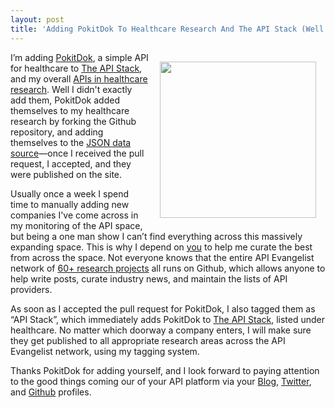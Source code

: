 ```yaml
---
layout: post
title: 'Adding PokitDok To Healthcare Research And The API Stack (Well They Did)'
---
```

<p><a href="https://platform.pokitdok.com"><img style="padding: 15px;" src="http://kinlane-productions.s3.amazonaws.com/api-evangelist-site/company/logos/pokitdok.png" alt="" width="250" align="right" /></a></p>
<p>I&rsquo;m adding <a href="https://platform.pokitdok.com">PokitDok</a>, a simple API for healthcare to <a href="http://theapistack.com/">The API Stack</a>, and my overall <a href="http://healthcare.apievangelist.com/">APIs in healthcare research</a>. Well I didn't exactly add them, PokitDok added themselves to my healthcare research by forking the Github repository, and adding themselves to the <a href="https://github.com/kinlane/healthcare/blob/gh-pages/data/companies.json">JSON data source</a>&mdash;once I received the pull request, I accepted, and they were published on the site.</p>
<p>Usually once a week I spend time to manually adding new companies I've come across in my monitoring of the API space, but being a one man show I can&rsquo;t find everything across this massively expanding space. This is why I depend on <span style="text-decoration: underline;">you</span> to help me curate the best from across the space. Not everyone knows that the entire API Evangelist network of <a href="http://kinlane.com/projects/">60+ research projects</a> all runs on Github, which allows anyone to help write posts, curate industry news, and maintain the lists of API providers.</p>
<p>As soon as I accepted the pull request for PokitDok, I also tagged them as &ldquo;API Stack&rdquo;, which immediately adds PokitDok to <a href="http://theapistack.com/">The API Stack</a>, listed under healthcare. No matter which doorway a company enters, I will make sure they get published to all appropriate research areas across the API Evangelist network, using my tagging system.</p>
<p>Thanks PokitDok for adding yourself, and I look forward to paying attention to the good things coming our of your API platform via your <a href="https://pokitdok.com/blog/">Blog</a>, <a href="https://twitter.com/PokitDok">Twitter</a>, and <a href="https://github.com/pokitdok">Github</a> profiles.</p>